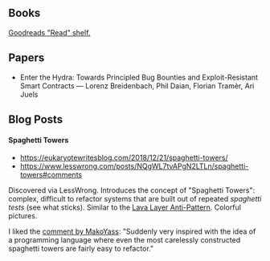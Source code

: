 ## Books

[Goodreads "Read" shelf.](https://www.goodreads.com/review/list/36366622-tom-hutchinson?order=d&shelf=read&sort=date_read)

## Papers

- Enter the Hydra: Towards Principled Bug Bounties and Exploit-Resistant Smart Contracts — Lorenz Breidenbach, Phil Daian, Florian Tramèr, Ari Juels


## Blog Posts

#### Spaghetti Towers
- https://eukaryotewritesblog.com/2018/12/21/spaghetti-towers/
- https://www.lesswrong.com/posts/NQgWL7tvAPgN2LTLn/spaghetti-towers#comments

Discovered via LessWrong. Introduces the concept of "Spaghetti Towers": complex, difficult to refactor systems that are built out of repeated *spaghetti tests* (see what sticks). Similar to the [Lava Layer Anti-Pattern](https://mikehadlow.blogspot.com/2014/12/the-lava-layer-anti-pattern.html). Colorful pictures.

I liked the [comment by MakoYass](https://www.lesswrong.com/posts/NQgWL7tvAPgN2LTLn/spaghetti-towers#iTTrtXD2D3j5c5ZTi): "Suddenly very inspired with the idea of a programming language where even the most carelessly constructed spaghetti towers are fairly easy to refactor."
